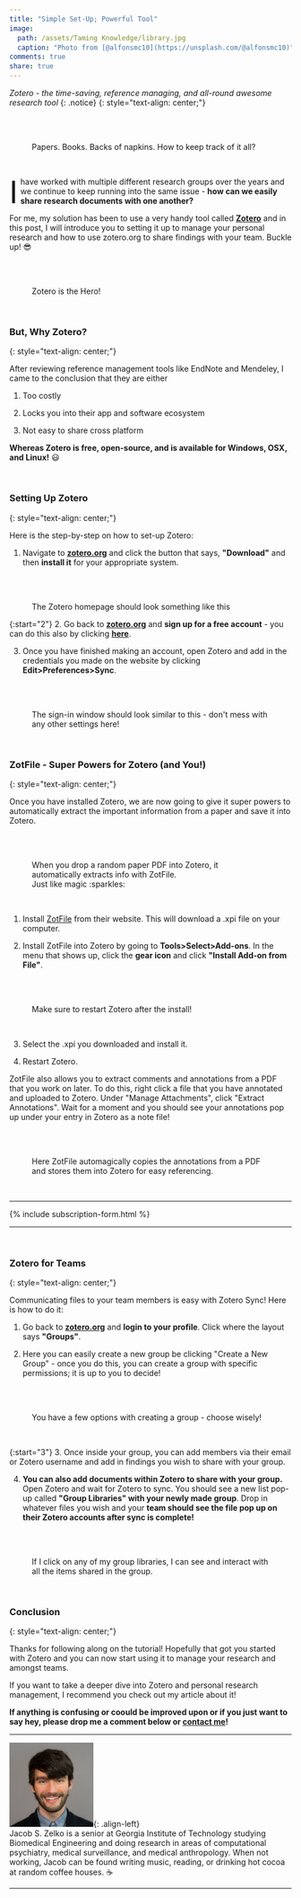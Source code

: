 ```yaml
---
title: "Simple Set-Up; Powerful Tool"
image:
  path: /assets/Taming Knowledge/library.jpg
  caption: "Photo from [@alfonsmc10](https://unsplash.com/@alfonsmc10)"
comments: true
share: true
---
```


*Zotero - the time-saving, reference managing, and all-round awesome research tool*
{: .notice}
{: style="text-align: center;"}

&nbsp;

<figure class="align-center">
  <img src="{{ '/assets/piles_of_papers.jpg' | absolute_url }}" alt="">
  <figcaption>Papers. Books. Backs of napkins. How to keep track of it all?</figcaption>
</figure>

&nbsp;

<span class="dropcap" style="float: left; font-size: 55px; line-height: 1; margin-right: 5px; height: 50px;">I<span style="display: inline; height: 66px;"></span></span>have worked with multiple different research groups over the years and we continue to keep running into the same issue - __how can we easily share research documents with one another?__

For me, my solution has been to use a very handy tool called **[Zotero](https://www.zotero.org)** and in this post, I will introduce you to setting it up to manage your personal research and how to use zotero.org to share findings with your team. Buckle up! :sunglasses:

&nbsp;

<figure class="align-center">
  <img src="{{ '/assets/Taming Knowledge/zotero.png' | absolute_url }}" alt="">
  <figcaption>Zotero is the Hero!</figcaption>
</figure>

&nbsp;
### But, Why Zotero?
{: style="text-align: center;"}

After reviewing reference management tools like EndNote and Mendeley, I came to the conclusion that they are either

1. Too costly

2. Locks you into their app and software ecosystem

3. Not easy to share cross platform

**Whereas Zotero is free, open-source, and is available for Windows, OSX, and Linux!** :smiley:

&nbsp;
### Setting Up Zotero
{: style="text-align: center;"}

Here is the step-by-step on how to set-up Zotero:

1. Navigate to **[zotero.org](https://zotero.org)** and click the button that says, **"Download"** and then **install it** for your appropriate system. 

&nbsp;

<figure class="align-center">
  <img src="{{ '/assets/zotero_home.jpg' | absolute_url }}" alt="">
  <figcaption>The Zotero homepage should look something like this</figcaption>
</figure>

{:start="2"}
2. Go back to **[zotero.org](https://zotero.org)** and **sign up for a free account** - you can do this also by clicking **[here](https://www.zotero.org/user/register)**.

3. Once you have finished making an account, open Zotero and add in the credentials you made on the website by clicking **Edit>Preferences>Sync**.

&nbsp;

<figure class="align-center">
  <img src="{{ '/assets/zotero_signin.png' | absolute_url }}" alt="">
  <figcaption>The sign-in window should look similar to this - don't mess with any other settings here!</figcaption>
</figure>

&nbsp;
### ZotFile - Super Powers for Zotero (and You!)
{: style="text-align: center;"}

Once you have installed Zotero, we are now going to give it super powers to automatically extract the important information from a paper and save it into Zotero.

&nbsp;

<figure class="align-center">
  <img src="{{ '/assets/zotfile_magic.gif' | absolute_url }}" alt="">
  <figcaption>When you drop a random paper PDF into Zotero, it automatically extracts info with ZotFile.<br> Just like magic :sparkles:</figcaption>
</figure>

&nbsp;

1. Install [ZotFile](zotfile.com) from their website. This will download a .xpi file on your computer.

2. Install ZotFile into Zotero by going to **Tools>Select>Add-ons**. In the menu that shows up, click the **gear icon** and click **"Install Add-on from File"**.

&nbsp;

<figure class="align-center">
  <img src="{{ '/assets/zotfile_install.gif' | absolute_url }}" alt="">
  <figcaption>Make sure to restart Zotero after the install! </figcaption>
</figure>

&nbsp;

3. Select the .xpi you downloaded and install it.

4. Restart Zotero.

ZotFile also allows you to extract comments and annotations from a PDF that you work on later. To do this, right click a file that you have annotated and uploaded to Zotero. Under "Manage Attachments", click "Extract Annotations". Wait for a moment and you should see your annotations pop up under your entry in Zotero as a note file!

&nbsp;

<figure class="align-center">
  <img src="{{ '/assets/zotfile_annotation.gif' | absolute_url }}" alt="">
  <figcaption>Here ZotFile automagically copies the annotations from a PDF and stores them into Zotero for easy referencing.</figcaption>
</figure>

&nbsp;

---

{% include subscription-form.html %}

---

&nbsp;
### Zotero for Teams
{: style="text-align: center;"}

Communicating files to your team members is easy with Zotero Sync! Here is how to do it:

1. Go back to **[zotero.org](https://zotero.org)** and **login to your profile**. Click where the layout says **"Groups"**. 

2. Here you can easily create a new group be clicking "Create a New Group" - once you do this, you can create a group with specific permissions; it is up to you to decide!

&nbsp;

<figure class="align-center">
  <img src="{{ '/assets/zotero_groups.jpg' | absolute_url }}" alt="">
  <figcaption>You have a few options with creating a group - choose wisely!</figcaption>
</figure>

&nbsp;

{:start="3"}
3. Once inside your group, you can add members via their email or Zotero username and add in findings you wish to share with your group. 

4. **You can also add documents within Zotero to share with your group.** Open Zotero and wait for Zotero to sync. You should see a new list pop-up called **"Group Libraries" with your newly made group**. Drop in whatever files you wish and your **team should see the file pop up on their Zotero accounts after sync is complete!**

&nbsp;

<figure class="align-center">
  <img src="{{ '/assets/zotero_group_libraries.png' | absolute_url }}" alt="">
  <figcaption>If I click on any of my group libraries, I can see and interact with all the items shared in the group.</figcaption>
</figure>

&nbsp;
### Conclusion
{: style="text-align: center;"}

Thanks for following along on the tutorial! Hopefully that got you started with Zotero and you can now start using it to manage your research and amongst teams. 

If you want to take a deeper dive into Zotero and personal research management, I recommend you check out my article about it!

**If anything is confusing or coould be improved upon or if you just want to say hey, please drop me a comment below or [contact me](/contact)!**

-----
![left-aligned-image](/assets/150x_profile.png){: .align-left} <br> Jacob S. Zelko is a senior at Georgia Institute of Technology studying Biomedical Engineering and doing research in areas of computational psychiatry, medical surveillance, and medical anthropology. When not working, Jacob can be found writing music, reading, or drinking hot cocoa at random coffee houses. :coffee:

-----
